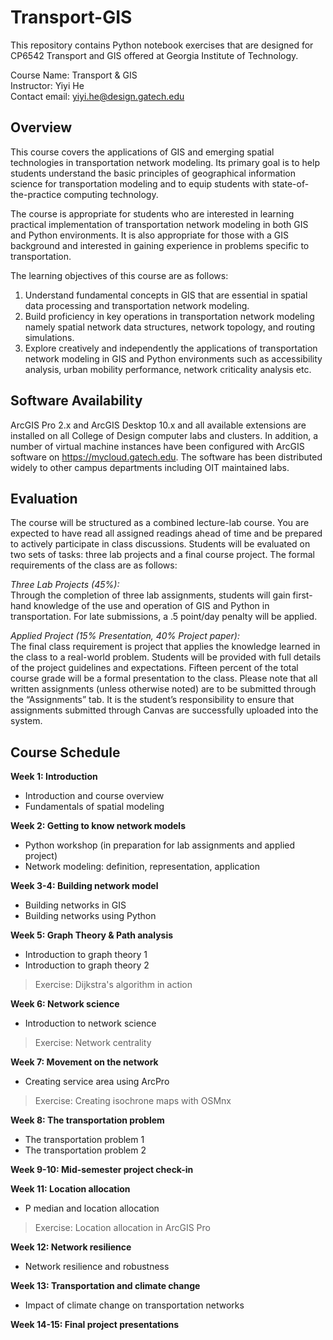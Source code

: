 # Transport-GIS

This repository contains Python notebook exercises that are designed for CP6542 Transport and GIS offered at Georgia Institute of Technology.

Course Name: Transport & GIS  
Instructor: Yiyi He  
Contact email: yiyi.he@design.gatech.edu  

## Overview
This course covers the applications of GIS and emerging spatial technologies in transportation network modeling. Its primary goal is to help students understand the basic principles of geographical information science for transportation modeling and to equip students with state-of-the-practice computing technology.  

The course is appropriate for students who are interested in learning practical implementation of transportation network modeling in both GIS and Python environments. It is also appropriate for those with a GIS background and interested in gaining experience in problems specific to transportation.  

The learning objectives of this course are as follows:  
1. Understand fundamental concepts in GIS that are essential in spatial data processing and transportation network modeling.
2. Build proficiency in key operations in transportation network modeling namely spatial network data structures, network topology, and routing simulations.  
3. Explore creatively and independently the applications of transportation network modeling in GIS and Python environments such as accessibility analysis, urban mobility performance, network criticality analysis etc.  

## Software Availability
ArcGIS Pro 2.x and ArcGIS Desktop 10.x and all available extensions are installed on all College of Design computer labs and clusters. In addition, a number of virtual machine instances have been configured with ArcGIS software on https://mycloud.gatech.edu. The software has been distributed widely to other campus departments including OIT maintained labs.  

## Evaluation
The course will be structured as a combined lecture-lab course. You are expected to have read all assigned readings ahead of time and be prepared to actively participate in class discussions. Students will be evaluated on two sets of tasks: three lab projects and a final course project. The formal requirements of the class are as follows:  

_Three Lab Projects (45%):_  
Through the completion of three lab assignments, students will gain first-hand knowledge of the use and operation of GIS and Python in transportation. For late submissions, a .5 point/day penalty will be applied.  

_Applied Project (15% Presentation, 40% Project paper):_  
The final class requirement is project that applies the knowledge learned in the class to a real-world problem. Students will be provided with full details of the project guidelines and expectations. Fifteen percent of the total course grade will be a formal presentation to the class. Please note that all written assignments (unless otherwise noted) are to be submitted through the “Assignments” tab. It is the student’s responsibility to ensure that assignments submitted through Canvas are successfully uploaded into the system.  

## Course Schedule
**Week 1: Introduction**
- Introduction and course overview
- Fundamentals of spatial modeling  

**Week 2: Getting to know network models**  
- Python workshop (in preparation for lab assignments and applied project)
- Network modeling: definition, representation, application  

**Week 3-4: Building network model**  
- Building networks in GIS
- Building networks using Python  

**Week 5: Graph Theory & Path analysis**  
- Introduction to graph theory 1
- Introduction to graph theory 2  
> Exercise: Dijkstra's algorithm in action  

**Week 6: Network science**  
- Introduction to network science
> Exercise: Network centrality  

**Week 7: Movement on the network**  
- Creating service area using ArcPro
> Exercise: Creating isochrone maps with OSMnx  

**Week 8: The transportation problem**  
- The transportation problem 1  
- The transportation problem 2

**Week 9-10: Mid-semester project check-in**  

**Week 11: Location allocation**  
- P median and location allocation
> Exercise: Location allocation in ArcGIS Pro

**Week 12: Network resilience**  
- Network resilience and robustness

**Week 13: Transportation and climate change** 
- Impact of climate change on transportation networks

**Week 14-15: Final project presentations**